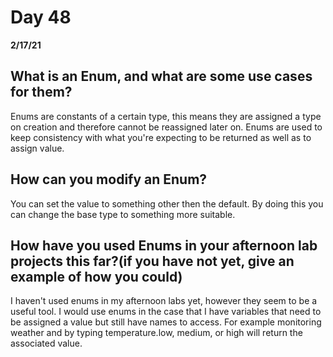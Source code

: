 # Day 48
__2/17/21__

## What is an Enum, and what are some use cases for them?
Enums are constants of a certain type, this means they are assigned a type on creation and therefore cannot be reassigned later on. Enums are used to keep consistency with what you're expecting to be returned as well as to assign value. 
## How can you modify an Enum?
You can set the value to something other then the default. By doing this you can change the base type to something more suitable. 
## How have you used Enums in your afternoon lab projects this far?(if you have not yet, give an example of how you could)
I haven't used enums in my afternoon labs yet, however they seem to be a useful tool. I would use enums in the case that I have variables that need to be assigned a value but still have names to access. For example monitoring weather and by typing temperature.low, medium, or high will return the associated value. 

